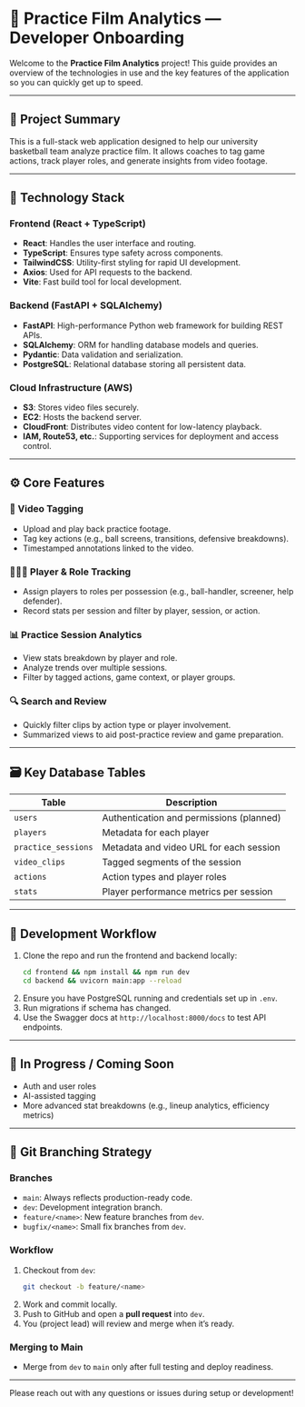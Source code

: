 # 🏀 Practice Film Analytics — Developer Onboarding

Welcome to the **Practice Film Analytics** project! This guide provides an overview of the technologies in use and the key features of the application so you can quickly get up to speed.

---

## 📌 Project Summary

This is a full-stack web application designed to help our university basketball team analyze practice film. It allows coaches to tag game actions, track player roles, and generate insights from video footage.

---

## 🧱 Technology Stack

### Frontend (React + TypeScript)
- **React**: Handles the user interface and routing.
- **TypeScript**: Ensures type safety across components.
- **TailwindCSS**: Utility-first styling for rapid UI development.
- **Axios**: Used for API requests to the backend.
- **Vite**: Fast build tool for local development.

### Backend (FastAPI + SQLAlchemy)
- **FastAPI**: High-performance Python web framework for building REST APIs.
- **SQLAlchemy**: ORM for handling database models and queries.
- **Pydantic**: Data validation and serialization.
- **PostgreSQL**: Relational database storing all persistent data.

### Cloud Infrastructure (AWS)
- **S3**: Stores video files securely.
- **EC2**: Hosts the backend server.
- **CloudFront**: Distributes video content for low-latency playback.
- **IAM, Route53, etc.**: Supporting services for deployment and access control.

---

## ⚙️ Core Features

### 🎥 Video Tagging
- Upload and play back practice footage.
- Tag key actions (e.g., ball screens, transitions, defensive breakdowns).
- Timestamped annotations linked to the video.

### 🧑‍🤝‍🧑 Player & Role Tracking
- Assign players to roles per possession (e.g., ball-handler, screener, help defender).
- Record stats per session and filter by player, session, or action.

### 📊 Practice Session Analytics
- View stats breakdown by player and role.
- Analyze trends over multiple sessions.
- Filter by tagged actions, game context, or player groups.

### 🔍 Search and Review
- Quickly filter clips by action type or player involvement.
- Summarized views to aid post-practice review and game preparation.

---

## 🗃️ Key Database Tables

| Table               | Description                                |
|--------------------|--------------------------------------------|
| `users`            | Authentication and permissions (planned)   |
| `players`          | Metadata for each player                   |
| `practice_sessions`| Metadata and video URL for each session    |
| `video_clips`      | Tagged segments of the session             |
| `actions`          | Action types and player roles              |
| `stats`            | Player performance metrics per session     |

---

## 🔄 Development Workflow

1. Clone the repo and run the frontend and backend locally:
   ```bash
   cd frontend && npm install && npm run dev
   cd backend && uvicorn main:app --reload
   ```
2. Ensure you have PostgreSQL running and credentials set up in `.env`.
3. Run migrations if schema has changed.
4. Use the Swagger docs at `http://localhost:8000/docs` to test API endpoints.

---

## 🚧 In Progress / Coming Soon

- Auth and user roles
- AI-assisted tagging
- More advanced stat breakdowns (e.g., lineup analytics, efficiency metrics)

---

## 🧠 Git Branching Strategy

### Branches
- `main`: Always reflects production-ready code.
- `dev`: Development integration branch.
- `feature/<name>`: New feature branches from `dev`.
- `bugfix/<name>`: Small fix branches from `dev`.

### Workflow
1. Checkout from `dev`:
   ```bash
   git checkout -b feature/<name>
   ```
2. Work and commit locally.
3. Push to GitHub and open a **pull request** into `dev`.
4. You (project lead) will review and merge when it’s ready.

### Merging to Main
- Merge from `dev` to `main` only after full testing and deploy readiness.

---

Please reach out with any questions or issues during setup or development!
